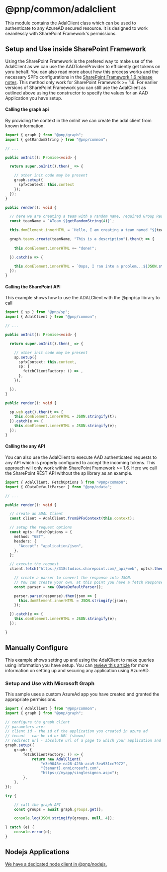 # @pnp/common/adalclient

This module contains the AdalClient class which can be used to authenticate to any AzureAD secured resource. It is designed to work seamlessly with
SharePoint Framework's permissions.

## Setup and Use inside SharePoint Framework

Using the SharePoint Framework is the prefered way to make use of the AdalClient as we can use the AADTokenProvider to efficiently get tokens on yoru behalf. You can also read more about how this process works and the necessary SPFx configurations in the [SharePoint Framework 1.6 release notes](https://github.com/SharePoint/sp-dev-docs/wiki/SharePoint-Framework-v1.6-release-notes#moving-from-beta-to-public---webapi). This method only work for SharePoint Framework >= 1.6. For earlier versions of SharePoint Framework you can still use the AdalClient as outlined above using the constructor to specify the values for an AAD Application you have setup.

#### Calling the graph api

By providing the context in the onInit we can create the adal client from known information.  

```TypeScript
import { graph } from "@pnp/graph";
import { getRandomString } from "@pnp/common";

// ...

public onInit(): Promise<void> {

  return super.onInit().then(_ => {

    // other init code may be present
    graph.setup({
      spfxContext: this.context
    });
  });
}

public render(): void {

  // here we are creating a team with a random name, required Group ReadWrite All permissions
  const teamName = `ATeam.${getRandomString(4)}`;

  this.domElement.innerHTML = `Hello, I am creating a team named "${teamName}" for you...`;

  graph.teams.create(teamName, "This is a description").then(t => {
    
    this.domElement.innerHTML += "done!";

  }).catch(e => {

    this.domElement.innerHTML = `Oops, I ran into a problem...${JSON.stringify(e, null, 4)}`;
  });
}
```

#### Calling the SharePoint API

This example shows how to use the ADALClient with the @pnp/sp library to call 

```TypeScript
import { sp } from "@pnp/sp";
import { AdalClient } from "@pnp/common";

// ...

public onInit(): Promise<void> {

  return super.onInit().then(_ => {

    // other init code may be present
    sp.setup({
      spfxContext: this.context,
      sp: {
        fetchClientFactory: () => ,
      },
    });

  });
}

public render(): void {

  sp.web.get().then(t => {
    this.domElement.innerHTML = JSON.stringify(t);
  }).catch(e => {
    this.domElement.innerHTML = JSON.stringify(e);
  });
}
```

#### Calling the any API

You can also use the AdalClient to execute AAD authenticated requests to any API which is properly configured to accept the incoming tokens. This approach will only work within SharePoint Framework >= 1.6. Here we call the SharePoint REST API without the sp library as an example.

```TypeScript
import { AdalClient, FetchOptions } from "@pnp/common";
import { ODataDefaultParser } from "@pnp/odata";

// ...

public render(): void {

  // create an ADAL Client
  const client = AdalClient.fromSPFxContext(this.context);

  // setup the request options
  const opts: FetchOptions = {
    method: "GET",
    headers: {
      "Accept": "application/json",
    },
  };

  // execute the request
  client.fetch("https://318studios.sharepoint.com/_api/web", opts).then(response => {

    // create a parser to convert the response into JSON.
    // You can create your own, at this point you have a fetch Response to work with
    const parser = new ODataDefaultParser();

    parser.parse(response).then(json => {
      this.domElement.innerHTML = JSON.stringify(json);
    });

  }).catch(e => {
    this.domElement.innerHTML = JSON.stringify(e);
  });

}
```

## Manually Configure

This example shows setting up and using the AdalClient to make queries using information you have setup. You can [review this article](https://docs.microsoft.com/en-us/sharepoint/dev/spfx/web-parts/guidance/connect-to-api-secured-with-aad) for more information on setting up and securing any application using AzureAD.

### Setup and Use with Microsoft Graph

This sample uses a custom AzureAd app you have created and granted the appropriate permissions.

```TypeScript
import { AdalClient } from "@pnp/common";
import { graph } from "@pnp/graph";

// configure the graph client
// parameters are:
// client id - the id of the application you created in azure ad
// tenant - can be id or URL (shown)
// redirect url - absolute url of a page to which your application and Azure AD app allows replies
graph.setup({
    graph: {
        fetchClientFactory: () => {
            return new AdalClient(
                "e3e9048e-ea28-423b-aca9-3ea931cc7972",
                "{tenant}.onmicrosoft.com",
                "https://myapp/singlesignon.aspx");
        },
    },
});

try {

    // call the graph API
    const groups = await graph.groups.get();

    console.log(JSON.stringify(groups, null, 4));

} catch (e) {
    console.error(e);
}
```

## Nodejs Applications

[We have a dedicated node client in @pnp/nodejs.](https://pnp.github.io/pnpjs/nodejs/docs/adal-fetch-client/)
